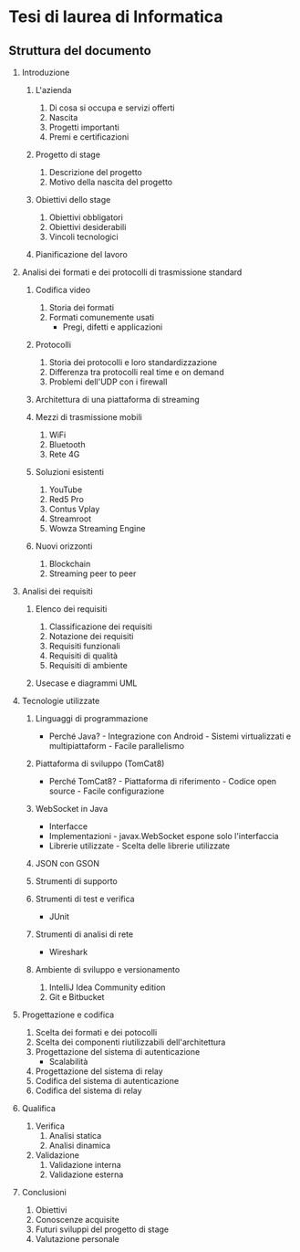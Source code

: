 # Tesi di laurea di Informatica

## Struttura del documento

1. Introduzione
      1. L'azienda
            1. Di cosa si occupa e servizi offerti
            2. Nascita
            3. Progetti importanti
            4. Premi e certificazioni
            
      2. Progetto di stage
            1. Descrizione del progetto
            2. Motivo della nascita del progetto
      
      3. Obiettivi dello stage
            1. Obiettivi obbligatori
            2. Obiettivi desiderabili
            3. Vincoli tecnologici
      
      4. Pianificazione del lavoro


2. Analisi dei formati e dei protocolli di trasmissione standard
      1. Codifica video
            1. Storia dei formati
            2. Formati comunemente usati
                  - Pregi, difetti e applicazioni

      2. Protocolli
            1. Storia dei protocolli e loro standardizzazione
            2. Differenza tra protocolli real time e on demand
            3. Problemi dell'UDP con i firewall

      3. Architettura di una piattaforma di streaming

      3. Mezzi di trasmissione mobili
            1. WiFi
            2. Bluetooth
            3. Rete 4G

      3. Soluzioni esistenti
            1. YouTube
            2. Red5 Pro
            3. Contus Vplay
            4. Streamroot
            5. Wowza Streaming Engine


      4. Nuovi orizzonti
            1. Blockchain
            2. Streaming peer to peer


3. Analisi dei requisiti
      1. Elenco dei requisiti
            1. Classificazione dei requisiti
            2. Notazione dei requisiti
            3. Requisiti funzionali
            4. Requisiti di qualità
            5. Requisiti di ambiente

      2. Usecase e diagrammi UML


4. Tecnologie utilizzate
      1. Linguaggi di programmazione
            - Perché Java?
                  - Integrazione con Android
                  - Sistemi virtualizzati e multipiattaform
                  - Facile parallelismo

      2. Piattaforma di sviluppo (TomCat8)
            - Perché TomCat8?
                  - Piattaforma di riferimento
                  - Codice open source
                  - Facile configurazione

      3. WebSocket in Java
            - Interfacce
            - Implementazioni
                  - javax.WebSocket espone solo l'interfaccia
            - Librerie utilizzate
                  - Scelta delle librerie utilizzate

      4. JSON con GSON


      5. Strumenti di supporto
      1. Strumenti di test e verifica
            - JUnit
      2. Strumenti di analisi di rete
            - Wireshark
      6. Ambiente di sviluppo e versionamento
            1. IntelliJ Idea Community edition
            2. Git e Bitbucket
      
5. Progettazione e codifica
      1. Scelta dei formati e dei potocolli
      2. Scelta dei componenti riutilizzabili dell'architettura
      3. Progettazione del sistema di autenticazione
            - Scalabilità
      4. Progettazione del sistema di relay
      6. Codifica del sistema di autenticazione
      7. Codifica del sistema di relay

6. Qualifica
      1. Verifica
            1. Analisi statica
            2. Analisi dinamica
      2. Validazione
            1. Validazione interna
            2. Validazione esterna

7. Conclusioni
      1. Obiettivi
      2. Conoscenze acquisite
      3. Futuri sviluppi del progetto di stage
      4. Valutazione personale

